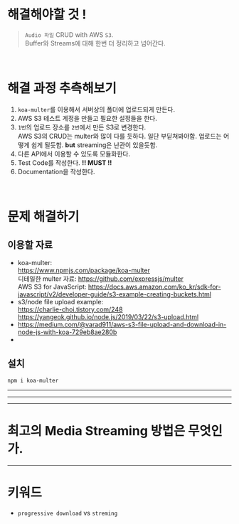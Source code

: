 # 해결해야할 것 !
> `Audio 파일` CRUD with AWS `S3`.<br>
Buffer와 Streams에 대해 한번 더 정리하고 넘어간다.

<br>

# 해결 과정 추측해보기
1. `koa-multer`를 이용해서 서버상의 폴더에 업로드되게 만든다.
2. AWS S3 테스트 계정을 만들고 필요한 설정들을 한다.
3. `1번`의 업로드 장소를 `2번`에서 만든 S3로 변경한다.<br>
AWS S3의 CRUD는 multer와 많이 다를 듯하다. 일단 부딛쳐봐야함.
업로드는 어떻게 쉽게 될듯함. __but__ streaming은 난관이 있을듯함.
4. 다른 API에서 이용할 수 있도록 모듈화한다.
5. Test Code를 작성한다. __!! MUST !!__ <br>
6. Documentation을 작성한다.

<br>

# 문제 해결하기

## 이용할 자료
- koa-multer:<br>https://www.npmjs.com/package/koa-multer<br>
디테일한 multer 자료: https://github.com/expressjs/multer<br>
AWS S3 for JavaScript: https://docs.aws.amazon.com/ko_kr/sdk-for-javascript/v2/developer-guide/s3-example-creating-buckets.html
- s3/node file upload example:<br>
https://charlie-choi.tistory.com/248<br>
https://yangeok.github.io/node.js/2019/03/22/s3-upload.html<br>
- https://medium.com/@varad911/aws-s3-file-upload-and-download-in-node-js-with-koa-729eb8ae280b
-

## 설치
```npm i koa-multer```



---
---
---
# 최고의 Media Streaming 방법은 무엇인가.
---
# 키워드
- `progressive download` vs `streming`
